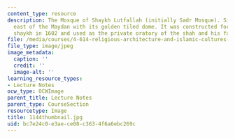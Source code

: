 ```yaml
---
content_type: resource
description: The Mosque of Shaykh Lutfallah (initially Sadr Mosque). Situated in the
  east of the Maydan with its golden tiled dome. It was constructed for an important
  shaykh in 1602 and used as the private oratory of the shah and his family.
file: /media/courses/4-614-religious-architecture-and-islamic-cultures-fall-2002/bc7e24c0e3aece08c3634f6a6ebc269c_1144thumbnail.jpg
file_type: image/jpeg
image_metadata:
  caption: ''
  credit: ''
  image-alt: ''
learning_resource_types:
- Lecture Notes
ocw_type: OCWImage
parent_title: Lecture Notes
parent_type: CourseSection
resourcetype: Image
title: 1144thumbnail.jpg
uid: bc7e24c0-e3ae-ce08-c363-4f6a6ebc269c
---
```

